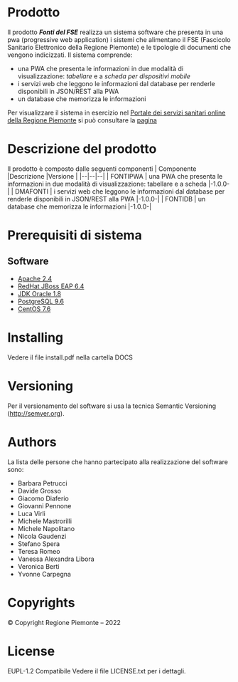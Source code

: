 

# Prodotto
Il prodotto ***Fonti del FSE***   realizza un sistema software che presenta in una pwa (progressive web application) i sistemi che alimentano il FSE (Fascicolo Sanitario Elettronico della Regione Piemonte) e le tipologie di documenti che vengono indicizzati. Il sistema comprende:
- una PWA che presenta le informazioni in due modalità di visualizzazione: *tabellare* e a *scheda per dispositivi mobile*
- i servizi web che leggono le informazioni dal database per renderle disponibili in JSON/REST alla PWA
- un database che memorizza le informazioni

Per visualizzare il sistema in esercizio nel [Portale dei servizi sanitari online della Regione Piemonte](https://www.salutepiemonte.it/) si può consultare la [pagina](https://www.salutepiemonte.it/servizi/fonti-fascicolo-sanitario-elettronico)



# Descrizione del prodotto 
Il prodotto è composto  dalle seguenti componenti 
| Componente |Descrizione  |Versione |
|--|--|--|
| FONTIPWA | una PWA che presenta le informazioni in due modalità di visualizzazione: tabellare e a scheda  |-1.0.0-|
| DMAFONTI | i servizi web che leggono le informazioni dal database per renderle disponibili in JSON/REST alla PWA |-1.0.0-|
| FONTIDB | un database che memorizza le informazioni |-1.0.0-|



# Prerequisiti di sistema 

## Software
- [Apache 2.4](https://www.apache.org/)
- [RedHat JBoss EAP 6.4](https://developers.redhat.com/products/eap/download)
- [JDK Oracle 1.8](https://www.oracle.com/java/technologies/downloads/archive/) 
- [PostgreSQL 9.6](https://www.postgresql.org/download/)
- [CentOS 7.6](https://www.centos.org/)


# Installing
Vedere il file install.pdf nella cartella DOCS 


# Versioning
Per il versionamento del software si usa la tecnica Semantic Versioning (http://semver.org).

# Authors
La lista delle persone che hanno partecipato alla realizzazione del software sono:
- Barbara Petrucci
- Davide Grosso
- Giacomo Diaferio
- Giovanni Pennone
- Luca Virli
- Michele Mastrorilli
- Michele Napolitano
- Nicola Gaudenzi
- Stefano Spera
- Teresa Romeo
- Vanessa Alexandra Libora 
- Veronica Berti
- Yvonne Carpegna

# Copyrights
© Copyright Regione Piemonte – 2022


# License
EUPL-1.2 Compatibile
Vedere il file LICENSE.txt per i dettagli.